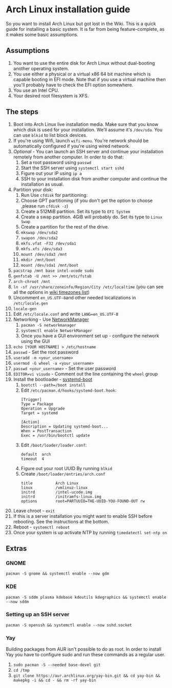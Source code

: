 # Arch Linux installation guide

So you want to install Arch Linux but got lost in the Wiki. This is a quick guide for installing a
basic system. It is far from being feature-complete, as it makes some basic assumptions.

## Assumptions
1. You want to use the entire disk for Arch Linux without dual-booting another operating system.
1. You use either a physical or a virtual x86 64 bit machine which is capable booting in EFI
   mode. Note that if you use a virtual machine then you'll probably have to check the EFI option somewhere.
1. You use an Intel CPU.
1. Your desired root filesystem is XFS.

## The steps

1. Boot into Arch Linux live installation media. Make sure that you know which disk is used for your
   installation. We'll assume it's `/dev/sda`.  You can use `blkid` to list block devices.
1. If you're using Wifi, launch `wifi-menu`. You're network should be automatically configured if
   you're using wired network.
1. *Optional* - You can launch an SSH server and continue your installation remotely from another
computer. In order to do that:
    1. Set a root password using `passwd`
    1. Start the SSH server using `systemctl start sshd`
    1. Figure out your IP using `ip a`
    1. SSH to your installation disk from another computer and continue the installation as usual.
1. Partition your disk:
   1. Run Use `cfdisk` for partitioning:
   1. Choose GPT partitioning (if you don't get the option to choose ,please run `cfdisk -z`)
   1. Create a 512MiB partition. Set its type to `EFI System`
   1. Create a swap partition. 4GiB will probably do. Set its type to `Linux Swap`
   1. Create a partition for the rest of the drive.
   1. `mkswap /dev/sda2`
   1. `swapon /dev/sda2`
   1. `mkfs.vfat -F32 /dev/sda1`
   1. `mkfs.xfs /dev/sda3`
   1. `mount /dev/sda3 /mnt`
   1. `mkdir /mnt/boot`
   1. `mount /dev/sda1 /mnt/boot`
1. `pacstrap /mnt base intel-ucode sudo`
1. `genfstab -U /mnt >> /mnt/etc/fstab`
1. `arch-chroot /mnt`
1. `ln -sf /usr/share/zoneinfo/Region/City /etc/localtime` (you can see all the options in [wiki timezones list](https://en.wikipedia.org/wiki/List_of_tz_database_time_zones))
1. Uncomment `en_US.UTF-8`and other needed localizations in `/etc/locale.gen`
1. `locale-gen`
1. Edit `/etc/locale.conf` and write `LANG=en_US.UTF-8`
1. Networking - Use [NetworkManager](https://wiki.archlinux.org/index.php/NetworkManager)
   1. `pacman -S networkmanager`
   1. `systemctl enable NetworkManager`
   1. Once you have a GUI environment set up - configure the network using the GUI
1. `echo [YOUR HOSTNAME] > /etc/hostname`
1. `passwd` - Set the root password
1. `useradd -m <your_username>`
1. `usermod -G wheel -a <your_username>`
1. `passwd <your_username>` - Set the user password
1. `EDITOR=vi visudo` - Comment out the line containing the `wheel` group
1. Install the bootloader - [systemd-boot](https://wiki.archlinux.org/index.php/Systemd-boot)
    1. `bootctl --path=/boot install`
    1. Edit `/etc/pacman.d/hooks/systemd-boot.hook`:
       ```
       [Trigger]
       Type = Package
       Operation = Upgrade
       Target = systemd

       [Action]
       Description = Updating systemd-boot...
       When = PostTransaction
       Exec = /usr/bin/bootctl update
       ```
    1. Edit `/boot/loader/loader.conf`:
       ```
       default  arch
       timeout  4
       ```
    1. Figure out your root UUID By running `blkid`
    1. Create `/boot/loader/entries/arch.conf`
       ```
       title          Arch Linux
       linux          /vmlinuz-linux
       initrd         /intel-ucode.img
       initrd         /initramfs-linux.img
       options        root=PARTUUID=THE-UUID-YOU-FOUND-OUT rw
       ```
1. Leave chroot - `exit`
1. If this is a server installation you might want to enable SSH before rebooting. See the
   instructions at the bottom.
1. Reboot - `systemctl reboot`
1. Once your system is up activate NTP by running `timedatectl set-ntp on`

## Extras
### GNOME
```pacman -S gnome && systemctl enable --now gdm```

### KDE
```pacman -S sddm plasma kdebase kdeutils kdegraphics && systemctl enable --now sddm```

### Setting up an SSH server
```pacman -S openssh && systemctl enable --now sshd.socket```

### Yay
Building packages from AUR isn't possible to do as root. In order to install Yay you have to
configure sudo and run these commands as a regular user.

1. `sudo pacman -S --needed base-devel git`
1. `cd /tmp`
1. `git clone https://aur.archlinux.org/yay-bin.git && cd yay-bin && makepkg -i && cd - && rm -rf yay-bin`
